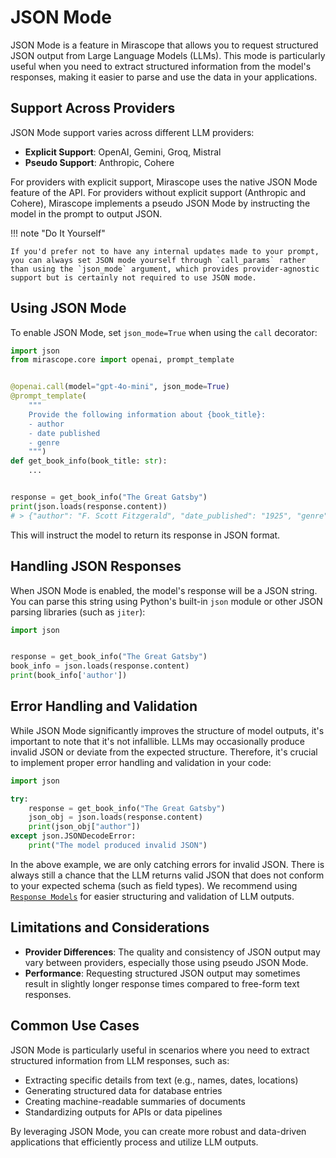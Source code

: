 # JSON Mode

JSON Mode is a feature in Mirascope that allows you to request structured JSON output from Large Language Models (LLMs). This mode is particularly useful when you need to extract structured information from the model's responses, making it easier to parse and use the data in your applications.

## Support Across Providers

JSON Mode support varies across different LLM providers:

- **Explicit Support**: OpenAI, Gemini, Groq, Mistral
- **Pseudo Support**: Anthropic, Cohere

For providers with explicit support, Mirascope uses the native JSON Mode feature of the API. For providers without explicit support (Anthropic and Cohere), Mirascope implements a pseudo JSON Mode by instructing the model in the prompt to output JSON.

!!! note "Do It Yourself"

    If you'd prefer not to have any internal updates made to your prompt, you can always set JSON mode yourself through `call_params` rather than using the `json_mode` argument, which provides provider-agnostic support but is certainly not required to use JSON mode.

## Using JSON Mode

To enable JSON Mode, set `json_mode=True` when using the `call` decorator:

```python
import json
from mirascope.core import openai, prompt_template


@openai.call(model="gpt-4o-mini", json_mode=True)
@prompt_template(
    """
    Provide the following information about {book_title}:
    - author
    - date published
    - genre
    """)
def get_book_info(book_title: str):
    ...


response = get_book_info("The Great Gatsby")
print(json.loads(response.content))
# > {"author": "F. Scott Fitzgerald", "date_published": "1925", "genre": "Tragedy"}
```

This will instruct the model to return its response in JSON format.

## Handling JSON Responses

When JSON Mode is enabled, the model's response will be a JSON string. You can parse this string using Python's built-in `json` module or other JSON parsing libraries (such as `jiter`):

```python
import json


response = get_book_info("The Great Gatsby")
book_info = json.loads(response.content)
print(book_info['author'])
```

## Error Handling and Validation

While JSON Mode significantly improves the structure of model outputs, it's important to note that it's not infallible. LLMs may occasionally produce invalid JSON or deviate from the expected structure. Therefore, it's crucial to implement proper error handling and validation in your code:

```python
import json

try:
    response = get_book_info("The Great Gatsby")
    json_obj = json.loads(response.content)
    print(json_obj["author"])
except json.JSONDecodeError:
    print("The model produced invalid JSON")
```

In the above example, we are only catching errors for invalid JSON. There is always still a chance that the LLM returns valid JSON that does not conform to your expected schema (such as field types). We recommend using [`Response Models`](./response_models.md) for easier structuring and validation of LLM outputs.

## Limitations and Considerations

- **Provider Differences**: The quality and consistency of JSON output may vary between providers, especially those using pseudo JSON Mode.
- **Performance**: Requesting structured JSON output may sometimes result in slightly longer response times compared to free-form text responses.

## Common Use Cases

JSON Mode is particularly useful in scenarios where you need to extract structured information from LLM responses, such as:

- Extracting specific details from text (e.g., names, dates, locations)
- Generating structured data for database entries
- Creating machine-readable summaries of documents
- Standardizing outputs for APIs or data pipelines

By leveraging JSON Mode, you can create more robust and data-driven applications that efficiently process and utilize LLM outputs.
